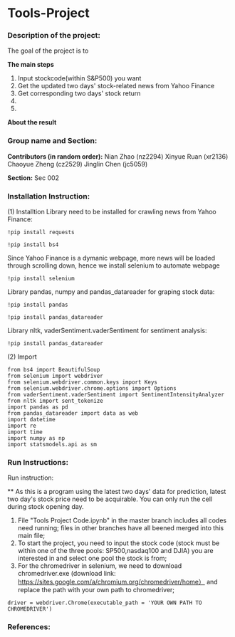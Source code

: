 # Tools-Project
### Description of the project:
The goal of the project is to

**The main steps**
1. Input stockcode(within S&P500) you want
2. Get the updated two days' stock-related news from Yahoo Finance
3. Get corresponding two days' stock return 
4. 
5.

**About the result**


### Group name and Section:
**Contributors (in random order):**
Nian Zhao (nz2294)
Xinyue Ruan (xr2136)
Chaoyue Zheng (cz2529)
Jinglin Chen (jc5059)

**Section:**
Sec 002


### Installation Instruction:
(1) Installtion
Library need to be installed for crawling news from Yahoo Finance:
```
!pip install requests

```
```
!pip install bs4

```
Since Yahoo Finance is a dymanic webpage, more news will be loaded through scrolling down, hence we install selenium to automate webpage
```
!pip install selenium

```
Library pandas, numpy and pandas_datareader for graping stock data:
```
!pip install pandas

```
```
!pip install pandas_datareader

```

Library nltk, vaderSentiment.vaderSentiment for sentiment analysis:
```
!pip install pandas_datareader

```
(2) Import
```
from bs4 import BeautifulSoup
from selenium import webdriver
from selenium.webdriver.common.keys import Keys  
from selenium.webdriver.chrome.options import Options
from vaderSentiment.vaderSentiment import SentimentIntensityAnalyzer
from nltk import sent_tokenize
import pandas as pd
from pandas_datareader import data as web
import datetime
import re
import time
import numpy as np
import statsmodels.api as sm
```



### Run Instructions:
Run instruction:

** As this is a program using the latest two days' data for prediction, latest two day's stock price need to be acquirable. You can only run the cell during stock opening day.

1. File "Tools Project Code.ipynb" in the master branch includes all codes need running; files in other branches have all beened merged into this main file;
2. To start the project, you need to input the stock code (stock must be within one of the three pools: SP500,nasdaq100 and DJIA) you are interested in and select one pool the stock is from;
3. For the chromedriver in selenium, we need to download chromedriver.exe (download link: https://sites.google.com/a/chromium.org/chromedriver/home） and replace the path with your own path to chromedriver;
```
driver = webdriver.Chrome(executable_path = 'YOUR OWN PATH TO CHROMEDRIVER')
```






### References:

